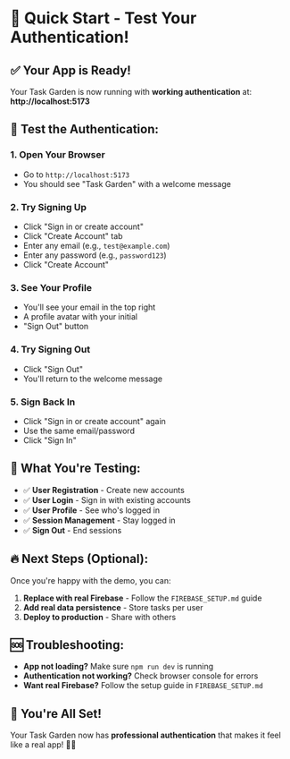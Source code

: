 # 🚀 Quick Start - Test Your Authentication!

## ✅ **Your App is Ready!**

Your Task Garden is now running with **working authentication** at:
**http://localhost:5173**

## 🧪 **Test the Authentication:**

### **1. Open Your Browser**
- Go to `http://localhost:5173`
- You should see "Task Garden" with a welcome message

### **2. Try Signing Up**
- Click "Sign in or create account"
- Click "Create Account" tab
- Enter any email (e.g., `test@example.com`)
- Enter any password (e.g., `password123`)
- Click "Create Account"

### **3. See Your Profile**
- You'll see your email in the top right
- A profile avatar with your initial
- "Sign Out" button

### **4. Try Signing Out**
- Click "Sign Out"
- You'll return to the welcome message

### **5. Sign Back In**
- Click "Sign in or create account" again
- Use the same email/password
- Click "Sign In"

## 🎯 **What You're Testing:**

- ✅ **User Registration** - Create new accounts
- ✅ **User Login** - Sign in with existing accounts  
- ✅ **User Profile** - See who's logged in
- ✅ **Session Management** - Stay logged in
- ✅ **Sign Out** - End sessions

## 🔥 **Next Steps (Optional):**

Once you're happy with the demo, you can:
1. **Replace with real Firebase** - Follow the `FIREBASE_SETUP.md` guide
2. **Add real data persistence** - Store tasks per user
3. **Deploy to production** - Share with others

## 🆘 **Troubleshooting:**

- **App not loading?** Make sure `npm run dev` is running
- **Authentication not working?** Check browser console for errors
- **Want real Firebase?** Follow the setup guide in `FIREBASE_SETUP.md`

## 🎉 **You're All Set!**

Your Task Garden now has **professional authentication** that makes it feel like a real app! 🌱✨
